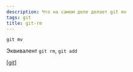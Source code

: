 ```yaml
---
description: Что на самом деле делает git mv
tags: git
title: git-rm
---
```

```shell
git mv
```

Эквивалент `git rm`, `git add`

[[git]]

[//begin]: # "Autogenerated link references for markdown compatibility"
[git]: ..%2Flists%2Fgit "Git"
[//end]: # "Autogenerated link references"